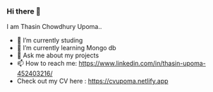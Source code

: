 ### Hi there 👋

I am Thasin Chowdhury Upoma..
- 🔭 I’m currently studing
- 🌱 I’m currently learning Mongo db
- 💬 Ask me about my projects
- 📫 How to reach me: https://www.linkedin.com/in/thasin-upoma-452403216/
- Check out my CV here : https://cvupoma.netlify.app


